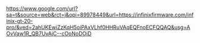 https://www.google.com/url?sa=t&source=web&rct=j&opi=89978449&url=https://infinixfirmware.com/infinix-gt-20-pro/&ved=2ahUKEwiZzKqH5oiPAxVLhf0HHRuVAqEQFnoECFQQAQ&usg=AOvVaw1R_QB7UvAjC--cOoNoDOjD
